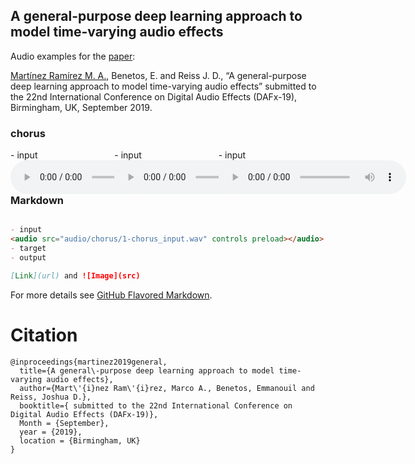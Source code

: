 ## A general-purpose deep learning approach to model time-varying audio effects

Audio examples for the [paper](https://link.for.the.paper):

[Martínez Ramírez M. A.](http://m-marco.com), Benetos, E. and Reiss J. D., “A general-purpose deep learning approach to model time-varying audio effects” submitted to the 22nd International Conference on Digital Audio Effects (DAFx-19), Birmingham, UK, September 2019. 

### chorus



<!-- of course, you should move the inline CSS style to your stylesheet -->
<!-- main container, width = 70% of page, centered -->
<div id="contentBox" style="margin:0px auto; width:100%">

<!-- columns divs, float left, no margin so there is no space between column, width=1/3 -->
<div id="column1" style="float:left; margin:0; width:33%;">
- input
<audio controls="controls" width="150" height="16">
    <source src="audio/chorus/1-chorus_input.ogg" type="audio/ogg" />
    Your browser does not support the audio element.
</audio>
</div>

<div id="column2" style="float:left; margin:0;width:33%;">
- input
    <audio controls="controls" width="150" height="16">
    <source src="audio/chorus/1-chorus_input.ogg" type="audio/ogg" />
    Your browser does not support the audio element.
</audio>
</div>

<div id="column3" style="float:left; margin:0;width:33%">
- input
    <audio controls="controls" width="150" height="16">
    <source src="audio/chorus/1-chorus_input.ogg" type="audio/ogg" />
    Your browser does not support the audio element.
</audio>
</div>
</div>



### Markdown

```markdown

- input
<audio src="audio/chorus/1-chorus_input.wav" controls preload></audio>
- target
- output

[Link](url) and ![Image](src)
```

For more details see [GitHub Flavored Markdown](https://guides.github.com/features/mastering-markdown/).






# Citation

```
@inproceedings{martinez2019general,
  title={A general\-purpose deep learning approach to model time-varying audio effects},
  author={Mart\'{i}nez Ram\'{i}rez, Marco A., Benetos, Emmanouil and Reiss, Joshua D.},
  booktitle={ submitted to the 22nd International Conference on Digital Audio Effects (DAFx-19)},
  Month = {September},
  year = {2019},
  location = {Birmingham, UK}
}

```
